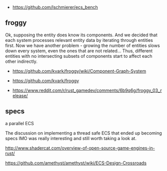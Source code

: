 - https://github.com/lschmierer/ecs_bench

## froggy

Ok, supposing the entity does know its components. And we decided that each system processes relevant entity data by iterating through entities first. Now we have another problem - growing the number of entities slows down every system, even the ones that are not related... Thus, different entities with no intersecting subsets of components start to affect each other indirectly.

- https://github.com/kvark/froggy/wiki/Component-Graph-System

- https://github.com/kvark/froggy
- https://www.reddit.com/r/rust_gamedev/comments/6b9q6g/froggy_03_release/

## specs

a parallel ECS

The discussion on implementing a thread safe ECS that ended up becoming specs IMO was really interesting and still worth taking a look at.

http://www.shadercat.com/overview-of-open-source-game-engines-in-rust/

https://github.com/amethyst/amethyst/wiki/ECS-Design-Crossroads
